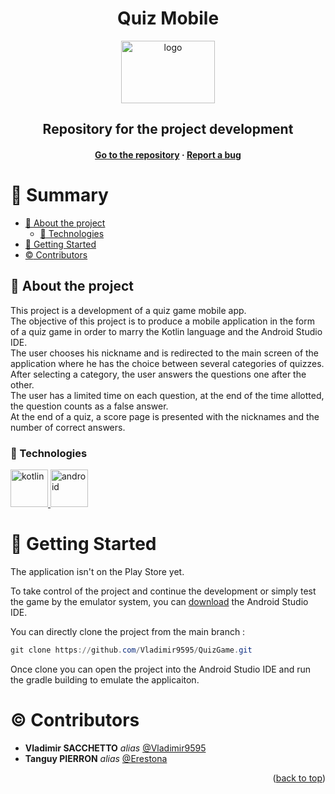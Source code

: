 <a name="readme-top"></a>

<div align="center" >
<h1 align="center">Quiz Mobile</h1>
 <img
      src="https://static.vecteezy.com/system/resources/previews/029/291/834/original/quiz-logo-with-speech-bubble-symbols-concept-of-questionnaire-show-sing-quiz-button-question-competition-png.png"
      alt="logo"
      width="150"
      height="100"
    />

<h2>Repository for the project development</h2>
<h4>
    <a href="https://github.com/Vladimir9595/QuizGame">Go to the repository</a>
  <span> · </span>
    <a href="https://github.com/Vladimir9595/QuizGame/issues">Report a bug</a>
  </h4>
</div>

# :notebook_with_decorative_cover: Summary

- [:star2: About the project](#star2-about-the-project)
  - [:space_invader: Technologies](#space_invader-technologies)
- [:toolbox: Getting Started](#toolbox-getting-started)
- [:copyright: Contributors](#copyright-contributors)

## :star2: About the project

This project is a development of a quiz game mobile app.<br>
The objective of this project is to produce a mobile application in the form of a quiz game in order to marry the Kotlin language and the Android Studio IDE.<br>
The user chooses his nickname and is redirected to the main screen of the application where he has the choice between several categories of quizzes. <br>
After selecting a category, the user answers the questions one after the other.<br>
The user has a limited time on each question, at the end of the time allotted, the question counts as a false answer.<br>
At the end of a quiz, a score page is presented with the nicknames and the number of correct answers.

### :space_invader: Technologies

  <a href="https://kotlinlang.org/docs/home.html" target="_blank" rel="noreferrer">
    <img
      src="https://upload.wikimedia.org/wikipedia/commons/thumb/7/74/Kotlin_Icon.png/1200px-Kotlin_Icon.png"
      alt="kotlin"
      width="60"
      height="60"
    />
  </a>
  <a href="https://developer.android.com/" target="_blank" rel="noreferrer">
    <img
      src="https://uxwing.com/wp-content/themes/uxwing/download/brands-and-social-media/android-studio-icon.png"
      alt="android"
      width="60"
      height="60"
    />
  </a>

# :toolbox: Getting Started

The application isn't on the Play Store yet.

To take control of the project and continue the development or simply test the game by the emulator system, you can [download](https://developer.android.com/studio) the Android Studio IDE.

You can directly clone the project from the main branch : 
```powershell
git clone https://github.com/Vladimir9595/QuizGame.git
```

Once clone you can open the project into the Android Studio IDE and run the gradle building to emulate the applicaiton.

# :copyright: Contributors

- **Vladimir SACCHETTO** _alias_ [@Vladimir9595](https://github.com/Vladimir9595)
- **Tanguy PIERRON** _alias_ [@Erestona](https://github.com/Erestona)

<p align="right">(<a href="#readme-top">back to top</a>)</p>
